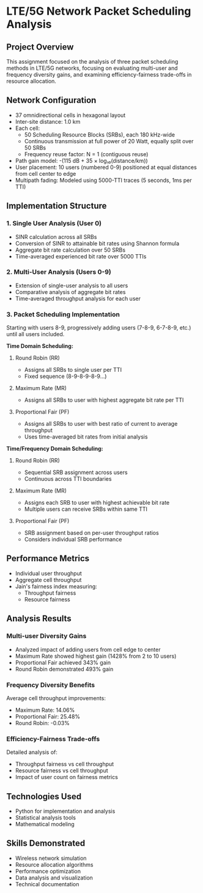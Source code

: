 # LTE/5G Network Packet Scheduling Analysis

## Project Overview
This assignment focused on the analysis of three packet scheduling methods in LTE/5G networks, focusing on evaluating multi-user and frequency diversity gains, and examining efficiency-fairness trade-offs in resource allocation.

## Network Configuration
- 37 omnidirectional cells in hexagonal layout
- Inter-site distance: 1.0 km
- Each cell:
  - 50 Scheduling Resource Blocks (SRBs), each 180 kHz-wide
  - Continuous transmission at full power of 20 Watt, equally split over 50 SRBs
  - Frequency reuse factor: N = 1 (contiguous reuse)
- Path gain model: -(115 dB + 35 × log₁₀(distance/km))
- User placement: 10 users (numbered 0-9) positioned at equal distances from cell center to edge
- Multipath fading: Modeled using 5000-TTI traces (5 seconds, 1ms per TTI)

## Implementation Structure

### 1. Single User Analysis (User 0)
- SINR calculation across all SRBs
- Conversion of SINR to attainable bit rates using Shannon formula
- Aggregate bit rate calculation over 50 SRBs
- Time-averaged experienced bit rate over 5000 TTIs

### 2. Multi-User Analysis (Users 0-9)
- Extension of single-user analysis to all users
- Comparative analysis of aggregate bit rates
- Time-averaged throughput analysis for each user

### 3. Packet Scheduling Implementation
Starting with users 8-9, progressively adding users (7-8-9, 6-7-8-9, etc.) until all users included.

**Time Domain Scheduling:**
1. Round Robin (RR)
   - Assigns all SRBs to single user per TTI
   - Fixed sequence (8-9-8-9-8-9...)

2. Maximum Rate (MR)
   - Assigns all SRBs to user with highest aggregate bit rate per TTI

3. Proportional Fair (PF)
   - Assigns all SRBs to user with best ratio of current to average throughput
   - Uses time-averaged bit rates from initial analysis

**Time/Frequency Domain Scheduling:**
1. Round Robin (RR)
   - Sequential SRB assignment across users
   - Continuous across TTI boundaries

2. Maximum Rate (MR)
   - Assigns each SRB to user with highest achievable bit rate
   - Multiple users can receive SRBs within same TTI

3. Proportional Fair (PF)
   - SRB assignment based on per-user throughput ratios
   - Considers individual SRB performance

## Performance Metrics
- Individual user throughput
- Aggregate cell throughput
- Jain's fairness index measuring:
  - Throughput fairness
  - Resource fairness

## Analysis Results

### Multi-user Diversity Gains
- Analyzed impact of adding users from cell edge to center
- Maximum Rate showed highest gain (1428% from 2 to 10 users)
- Proportional Fair achieved 343% gain
- Round Robin demonstrated 493% gain

### Frequency Diversity Benefits
Average cell throughput improvements:
- Maximum Rate: 14.06%
- Proportional Fair: 25.48%
- Round Robin: -0.03%

### Efficiency-Fairness Trade-offs
Detailed analysis of:
- Throughput fairness vs cell throughput
- Resource fairness vs cell throughput
- Impact of user count on fairness metrics

## Technologies Used
- Python for implementation and analysis
- Statistical analysis tools
- Mathematical modeling

## Skills Demonstrated
- Wireless network simulation
- Resource allocation algorithms
- Performance optimization
- Data analysis and visualization
- Technical documentation

